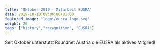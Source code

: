 ```yaml
---
title: "Oktober 2019 - Mitarbeit EUSRA"
date: 2019-10-10T09:00:00+01:00
featured_image: "logos/eusra_logo.svg"
weight: 20
tags: ["history","recognition", "EUSRA"]
---
```

Seit Oktober unterstützt Roundnet Austria die EUSRA als aktives Mitglied!
